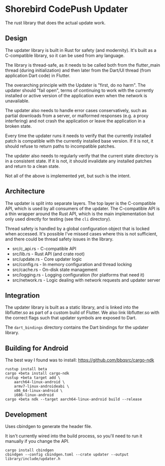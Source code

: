 # Shorebird CodePush Updater

The rust library that does the actual update work.

## Design

The updater library is built in Rust for safety (and modernity).  It's built
as a C-compatible library, so it can be used from any language.

The library is thread-safe, as it needs to be called both from the flutter_main
thread (during initialization) and then later from the Dart/UI thread 
(from application Dart code) in Flutter.

The overarching principle with the Updater is "first, do no harm".  The updater
should "fail open", terms of continuing to work with the currently installed
or active version of the application even when the network is unavailable.

The updater also needs to handle error cases conservatively, such as partial
downloads from a server, or malformed responses (e.g. a proxy interfering)
and not crash the application or leave the application in a broken state.

Every time the updater runs it needs to verify that the currently installed
patch is compatible with the currently installed base version.  If it is not,
it should refuse to return paths to incompatible patches.

The updater also needs to regularly verify that the current state directory
is in a consistent state.  If it is not, it should invalidate any installed
patches and return to a clean state.

Not all of the above is implemented yet, but such is the intent.

## Architecture

The updater is split into separate layers.  The top layer is the C-compatible
API, which is used by all consumers of the updater.  The C-compatible API
is a thin wrapper around the Rust API, which is the main implementation but
only used directly for testing (see the `cli` directory).

Thread safety is handled by a global configuration object that is locked
when accessed.  It's possible I've missed cases where this is not sufficient,
and there could be thread safety issues in the library.

* src/c_api.rs - C-compatible API
* src/lib.rs - Rust API (and crate root)
* src/update.rs - Core updater logic
* src/config.rs - In memory configuration and thread locking
* src/cache.rs - On-disk state management
* src/logging.rs - Logging configuration (for platforms that need it)
* src/network.rs - Logic dealing with network requests and updater server

## Integration

The updater library is built as a static library, and is linked into the
libflutter.so as part of a custom build of Flutter.  We also link libflutter.so
with the correct flags such that updater symbols are exposed to Dart.

The `dart_bindings` directory contains the Dart bindings for the updater
library.

## Building for Android

The best way I found was to install:
https://github.com/bbqsrc/cargo-ndk

```
rustup install beta
cargo +beta install cargo-ndk
rustup +beta target add \
    aarch64-linux-android \
    armv7-linux-androideabi \
    x86_64-linux-android \
    i686-linux-android
cargo +beta ndk --target aarch64-linux-android build --release
```

## Development

Uses cbindgen to generate the header file.

It isn't currently wired into the build process, so you'll need to run it manually if you change the API.

```
cargo install cbindgen
cbindgen --config cbindgen.toml --crate updater --output library/include/updater.h
```
